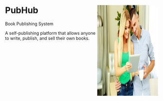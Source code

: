 # PubHub <img align="right" width="200" height="300" src="WebContent/resources/imgs/ebook3.jpg">
Book Publishing System

A self-publishing platform that allows anyone to write, publish, and sell their own books.